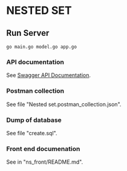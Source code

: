 # NESTED SET

## Run Server
```
go main.go model.go app.go
```

### API documentation
See [Swagger API Documentation](https://app.swaggerhub.com/apis-docs/N581/nested_set/1.0.0).

### Postman collection
See file "Nested set.postman_collection.json".

### Dump of database
See file "create.sql".


### Front end documenation
See in "ns_front/README.md".
